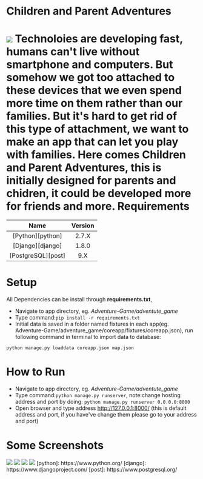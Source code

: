 Children and Parent Adventures
=============================
<a href="http://adventuregame.herokuapp.com/adventure/"><img src="http://i.imgur.com/qsqU15x.png" /></a>
Technoloies are developing fast, humans can't live without smartphone and computers. But somehow we got too attached to these devices that we even spend more time on them rather than our families. But it's hard to get rid of this type of attachment, we want to make an app that can let you play with families. Here comes Children and Parent Adventures, this is initially designed for parents and chidren, it could be developed more for friends and more.
Requirements
============

| Name |  Version |
| :--: | :---: |
| [Python][python] | 2.7.X |
| [Django][django] | 1.8.0 |
| [PostgreSQL][post] | 9.X |

Setup
=====
All Dependencies can be install through __requirements.txt__,
- Navigate to app directory, eg. *Adventure-Game/adventute_game*
- Type command:`pip install -r requirements.txt`
- Initial data is saved in a folder named fixtures in each app(eg. Adventure-Game/adventure_game/coreapp/fixtures/coreapp.json), run following command in terminal to import data to database:
```
python manage.py loaddata coreapp.json map.json
```

How to Run
==========
- Navigate to app directory, eg. *Adventure-Game/adventute_game*
- Type command:`python manage.py runserver`, note:change hosting address and port by doing: `python manage.py runserver 0.0.0.0:8000`
- Open browser and type address http://127.0.0.1:8000/ (this is default address and port, if you have've change them please go to your address and port)

Some Screenshots
================

<img src="http://i.imgur.com/8Hfbrid.png" >

<img src="http://i.imgur.com/KdjYLeB.png" >

<img src="http://i.imgur.com/EMXpYWZ.png" >

<img src="http://i.imgur.com/6ASPPxq.png" >
[python]: https://www.python.org/
[django]: https://www.djangoproject.com/
[post]: https://www.postgresql.org/
